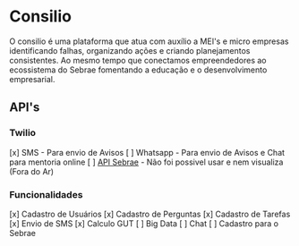 # Consilio

O consilio é uma plataforma que atua com auxílio a MEI's e micro empresas identificando falhas, organizando ações e criando planejamentos consistentes. Ao mesmo tempo que conectamos empreendedores ao ecossistema do Sebrae fomentando a educação e o desenvolvimento empresarial.

## API's

### Twilio 

[x] SMS - Para envio de Avisos
[ ] Whatsapp - Para envio de Avisos e Chat para mentoria online
[ ] [API Sebrae](http://www.api.sebrae.com.br/api) - Não foi possivel usar e nem visualiza (Fora do Ar)

### Funcionalidades

[x] Cadastro de Usuários
[x] Cadastro de Perguntas
[x] Cadastro de Tarefas
[x] Envio de SMS
[x] Calculo GUT
[ ] Big Data
[ ] Chat
[ ] Cadastro para o Sebrae
